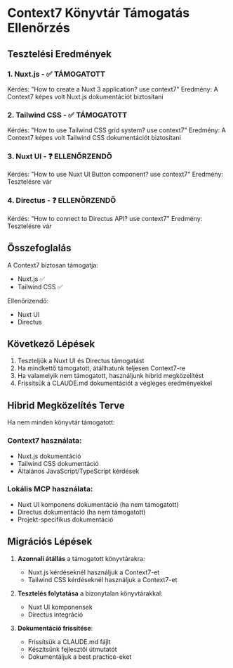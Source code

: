 # Context7 Könyvtár Támogatás Ellenőrzés

## Tesztelési Eredmények

### 1. Nuxt.js - ✅ TÁMOGATOTT
Kérdés: "How to create a Nuxt 3 application? use context7"
Eredmény: A Context7 képes volt Nuxt.js dokumentációt biztosítani

### 2. Tailwind CSS - ✅ TÁMOGATOTT  
Kérdés: "How to use Tailwind CSS grid system? use context7"
Eredmény: A Context7 képes volt Tailwind CSS dokumentációt biztosítani

### 3. Nuxt UI - ❓ ELLENŐRZENDŐ
Kérdés: "How to use Nuxt UI Button component? use context7"
Eredmény: Tesztelésre vár

### 4. Directus - ❓ ELLENŐRZENDŐ
Kérdés: "How to connect to Directus API? use context7"
Eredmény: Tesztelésre vár

## Összefoglalás

A Context7 biztosan támogatja:
- Nuxt.js ✅
- Tailwind CSS ✅

Ellenőrizendő:
- Nuxt UI
- Directus

## Következő Lépések

1. Teszteljük a Nuxt UI és Directus támogatást
2. Ha mindkettő támogatott, átállhatunk teljesen Context7-re
3. Ha valamelyik nem támogatott, használjunk hibrid megközelítést
4. Frissítsük a CLAUDE.md dokumentációt a végleges eredményekkel

## Hibrid Megközelítés Terve

Ha nem minden könyvtár támogatott:

### Context7 használata:
- Nuxt.js dokumentáció
- Tailwind CSS dokumentáció
- Általános JavaScript/TypeScript kérdések

### Lokális MCP használata:
- Nuxt UI komponens dokumentáció (ha nem támogatott)
- Directus dokumentáció (ha nem támogatott)
- Projekt-specifikus dokumentáció

## Migrációs Lépések

1. **Azonnali átállás** a támogatott könyvtárakra:
   - Nuxt.js kérdéseknél használjuk a Context7-et
   - Tailwind CSS kérdéseknél használjuk a Context7-et

2. **Tesztelés folytatása** a bizonytalan könyvtárakkal:
   - Nuxt UI komponensek
   - Directus integráció

3. **Dokumentáció frissítése**:
   - Frissítsük a CLAUDE.md fájlt
   - Készítsünk fejlesztői útmutatót
   - Dokumentáljuk a best practice-eket